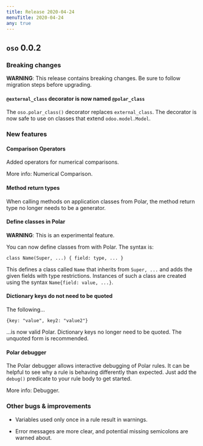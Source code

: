 ```yaml
---
title: Release 2020-04-24
menuTitle: 2020-04-24
any: true
---
```


## `oso` 0.0.2

### Breaking changes

**WARNING**: This release contains breaking changes. Be sure
to follow migration steps before upgrading.

#### `@external_class` decorator is now named `@polar_class`

The `oso.polar_class()` decorator replaces `external_class`. The
decorator is now safe to use on classes that extend `odoo.model.Model`.

### New features

#### Comparison Operators

Added operators for numerical comparisons.

More info: Numerical Comparison.

#### Method return types

When calling methods on application classes from Polar,
the method return type no longer needs to be a generator.

#### Define classes in Polar

**WARNING**: This is an experimental feature.

You can now define classes from with Polar. The syntax is:

```
class Name(Super, ...) { field: type, ... }
```

This defines a class called `Name` that inherits from `Super, ...`
and adds the given fields with type restrictions. Instances of such a
class are created using the syntax `Name{field: value, ...}`.

#### Dictionary keys do not need to be quoted

The following…

```
{key: "value", key2: "value2"}
```

…is now valid Polar. Dictionary keys no longer need to be quoted. The
unquoted form is recommended.

#### Polar debugger

The Polar debugger allows interactive debugging of Polar rules. It can be
helpful to see why a rule is behaving differently than expected. Just add the
`debug()` predicate to your rule body to get started.

More info: Debugger.

### Other bugs & improvements


* Variables used only once in a rule result in warnings.


* Error messages are more clear, and potential missing semicolons are warned
about.
